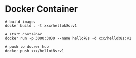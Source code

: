 # Docker Container

    # build images
    docker build . -t xxx/hellok8s:v1

    # start container
    docker run -p 3000:3000 --name hellok8s -d xxx/hellok8s:v1

    # push to docker hub
    docker push xxx/hellok8s:v1
